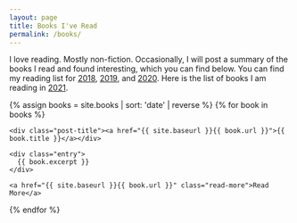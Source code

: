 ```yaml
---
layout: page
title: Books I've Read
permalink: /books/
---
```


<section class="books">

<div class="summary">
  I love reading. Mostly non-fiction. Occasionally, I will post a summary of the books I read and found interesting, which you can find below. You can find my reading list for <a href="/books-I-read-in-2018">2018</a>, <a href="/books-I-read-in-2019">2019</a>, and <a href="/books-I-read-in-2020">2020</a>. Here is the list of books I am reading in <a href="https://public.3.basecamp.com/p/eyqQGbQ2ZqMEWRrmw6x19XGN">2021</a>.
</div>

{% assign books = site.books | sort: 'date' | reverse %}
{% for book in books %}
    
  <article class="post b">

    <div class="post-title"><a href="{{ site.baseurl }}{{ book.url }}">{{ book.title }}</a></div>

    <div class="entry">
      {{ book.excerpt }}
    </div>

    <a href="{{ site.baseurl }}{{ book.url }}" class="read-more">Read More</a>

  </article>
  
{% endfor %}

</section>